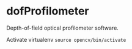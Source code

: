 # dofProfilometer
Depth-of-field optical profilometer software.


Activate virtualenv
`source opencv/bin/activate`


